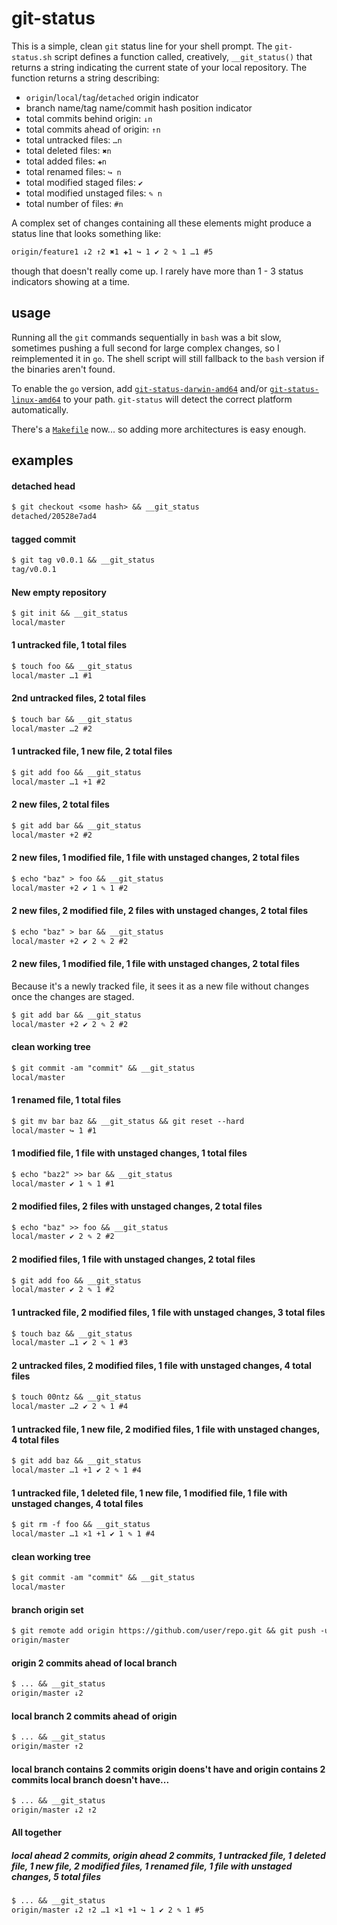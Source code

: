 # git-status

This is a simple, clean `git` status line for your shell prompt. The `git-status.sh` script defines a function called, creatively, `__git_status()` that returns a string indicating the current state of your local repository. The function returns a string describing:

* `origin`/`local`/`tag`/`detached` origin indicator
* branch name/tag name/commit hash position indicator
* total commits behind origin: `↓n`
* total commits ahead of origin: `↑n`
* total untracked files: `…n`
* total deleted files: `✖n`
* total added files: `✚n`
* total renamed files: `↪ n`
* total modified staged files: `✔ `
* total modified unstaged files: `✎ n`
* total number of files: `#n`

A complex set of changes containing all these elements might produce a status line that looks something like:

```txt
origin/feature1 ↓2 ↑2 ✖1 ✚1 ↪ 1 ✔ 2 ✎ 1 …1 #5
```

though that doesn't really come up. I rarely have more than 1 - 3 status indicators showing at a time.

## usage

Running all the `git` commands sequentially in `bash` was a bit slow, sometimes pushing a full second for large complex changes, so I reimplemented it in `go`. The shell script will still fallback to the `bash` version if the binaries aren't found.

To enable the `go` version, add [`git-status-darwin-amd64`](https://github.com/mkenney/git-status/blob/go/bin/git-status-darwin-amd64) and/or [`git-status-linux-amd64`](https://github.com/mkenney/git-status/blob/go/bin/git-status-linux-amd64) to your path. `git-status` will detect the correct platform automatically.

There's a [`Makefile`](https://github.com/mkenney/git-status/blob/go/Makefile) now... so adding more architectures is easy enough.

## examples

#### detached head
```txt
$ git checkout <some hash> && __git_status
detached/20528e7ad4
```

#### tagged commit
```txt
$ git tag v0.0.1 && __git_status
tag/v0.0.1
```

#### New empty repository
```txt
$ git init && __git_status
local/master
```

#### 1 untracked file, 1 total files
```txt
$ touch foo && __git_status
local/master …1 #1
```

#### 2nd untracked files, 2 total files
```txt
$ touch bar && __git_status
local/master …2 #2
```

#### 1 untracked file, 1 new file, 2 total files
```txt
$ git add foo && __git_status
local/master …1 +1 #2
```

#### 2 new files, 2 total files
```txt
$ git add bar && __git_status
local/master +2 #2
```

#### 2 new files, 1 modified file, 1 file with unstaged changes, 2 total files
```txt
$ echo "baz" > foo && __git_status
local/master +2 ✔ 1 ✎ 1 #2
```

#### 2 new files, 2 modified file, 2 files with unstaged changes, 2 total files
```txt
$ echo "baz" > bar && __git_status
local/master +2 ✔ 2 ✎ 2 #2
```

#### 2 new files, 1 modified file, 1 file with unstaged changes, 2 total files

Because it's a newly tracked file, it sees it as a new file without changes once the changes are staged.

```txt
$ git add bar && __git_status
local/master +2 ✔ 2 ✎ 2 #2
```

#### clean working tree
```txt
$ git commit -am "commit" && __git_status
local/master
```

#### 1 renamed file, 1 total files
```txt
$ git mv bar baz && __git_status && git reset --hard
local/master ↪ 1 #1
```

#### 1 modified file, 1 file with unstaged changes, 1 total files
```txt
$ echo "baz2" >> bar && __git_status
local/master ✔ 1 ✎ 1 #1
```

#### 2 modified files, 2 files with unstaged changes, 2 total files
```txt
$ echo "baz" >> foo && __git_status
local/master ✔ 2 ✎ 2 #2
```

#### 2 modified files, 1 file with unstaged changes, 2 total files
```txt
$ git add foo && __git_status
local/master ✔ 2 ✎ 1 #2
```

#### 1 untracked file, 2 modified files, 1 file with unstaged changes, 3 total files
```txt
$ touch baz && __git_status
local/master …1 ✔ 2 ✎ 1 #3
```

#### 2 untracked files, 2 modified files, 1 file with unstaged changes, 4 total files
```txt
$ touch 00ntz && __git_status
local/master …2 ✔ 2 ✎ 1 #4
```

#### 1 untracked file, 1 new file, 2 modified files, 1 file with unstaged changes, 4 total files
```txt
$ git add baz && __git_status
local/master …1 +1 ✔ 2 ✎ 1 #4
```

#### 1 untracked file, 1 deleted file, 1 new file, 1 modified file, 1 file with unstaged changes, 4 total files
```txt
$ git rm -f foo && __git_status
local/master …1 ×1 +1 ✔ 1 ✎ 1 #4
```

#### clean working tree
```txt
$ git commit -am "commit" && __git_status
local/master
```

#### branch origin set
```txt
$ git remote add origin https://github.com/user/repo.git && git push -u origin master && __git_status
origin/master
```

#### origin 2 commits ahead of local branch
```txt
$ ... && __git_status
origin/master ↓2
```

#### local branch 2 commits ahead of origin
```txt
$ ... && __git_status
origin/master ↑2
```

#### local branch contains 2 commits origin doens't have and origin contains 2 commits local branch doesn't have...
```txt
$ ... && __git_status
origin/master ↓2 ↑2
```

#### All together
##### local ahead 2 commits, origin ahead 2 commits, 1 untracked file, 1 deleted file, 1 new file, 2 modified files, 1 renamed file, 1 file with unstaged changes, 5 total files
```txt
$ ... && __git_status
origin/master ↓2 ↑2 …1 ×1 +1 ↪ 1 ✔ 2 ✎ 1 #5
```
